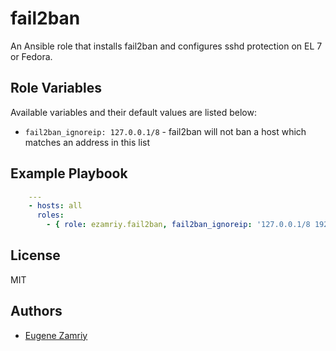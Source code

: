 # fail2ban

An Ansible role that installs fail2ban and configures sshd protection on EL 7
or Fedora.


## Role Variables

Available variables and their default values are listed below:

* `fail2ban_ignoreip: 127.0.0.1/8` - fail2ban will not ban a host which matches
  an address in this list


## Example Playbook

```yaml
    ---
    - hosts: all
      roles:
        - { role: ezamriy.fail2ban, fail2ban_ignoreip: '127.0.0.1/8 192.168.0.0/24' }
```


## License

MIT


## Authors

* [Eugene Zamriy](https://github.com/ezamriy)
